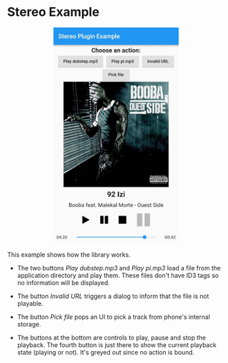 # Stereo Example

<center>
    <img src="doc/example.jpg" height="500" />
</center>

This example shows how the library works.

* The two buttons *Play dubstep.mp3* and *Play pi.mp3* load a file from the application directory and play them. These files don't have ID3 tags so no information will be displayed.

* The button *Invalid URL* triggers a dialog to inform that the file is not playable.

* The button *Pick file* pops an UI to pick a track from phone's internal storage.

* The buttons at the bottom are controls to play, pause and stop the playback. The fourth button is just there to show the current playback state (playing or not). It's greyed out since no action is bound.
